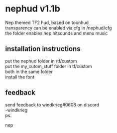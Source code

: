 # nephud v1.1b
Nep themed TF2 hud, based on toonhud  
transparency can be enabled via cfg in /nephud/cfg  
the folder enables nep hitsounds and menu music  
## installation instructions  
put the nephud folder in /tf/custom  
put the my_cutom_stuff folder in tf/custom  
both in the same folder  
install the font  
## feedback  
send feedback to windkrieg#0608 on discord  
-windkrieg  
ps.  


nep  